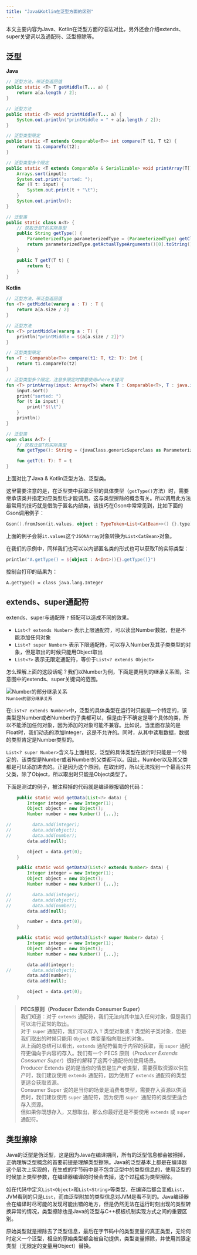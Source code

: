```yaml
---
title: "Java&Kotlin在泛型方面的区别"
---
```


本文主要内容为Java、Kotlin在泛型方面的语法对比，另外还会介绍extends、super关键词以及通配符、泛型擦除等。

## 泛型

**Java**

```java
// 泛型方法，带泛型返回值
public static <T> T getMiddle(T... a) {
    return a[a.length / 2];
}

// 泛型方法
public static <T> void printMiddle(T... a) {
    System.out.println("printMiddle = " + a[a.length / 2]);
}

// 泛型类型限定
public static <T extends Comparable<T>> int compare(T t1, T t2) {
    return t1.compareTo(t2);
}

// 泛型类型多个限定
public static <T extends Comparable & Serializable> void printArray(T[] input) {
    Arrays.sort(input);
    System.out.print("sorted: ");
    for (T t: input) {
        System.out.print(t + "\t");
    }
    System.out.println();
}

// 泛型类
public static class A<T> {
    // 获取泛型T的实际类型
    public String getType() {
        ParameterizedType parameterizedType = (ParameterizedType) getClass().getGenericSuperclass();
        return parameterizedType.getActualTypeArguments()[0].toString();
    }

    public T getT(T t) {
        return t;
    }
}
```

**Kotlin**

```kotlin
// 泛型方法，带泛型返回值
fun <T> getMiddle(vararg a : T) : T {
    return a[a.size / 2]
}

// 泛型方法
fun <T> printMiddle(vararg a : T) {
    println("printMiddle = ${a[a.size / 2]}")
}

// 泛型类型限定
fun <T : Comparable<T>> compare(t1: T, t2: T): Int {
    return t1.compareTo(t2)
}

// 泛型类型多个限定，注意多限定时需要使用where关键词
fun <T> printArray(input: Array<T>) where T : Comparable<T>, T : java.io.Serializable  {
    input.sort()
    print("sorted: ")
    for (t in input) {
        print("$t\t")
    }
    println()
}

// 泛型类
open class A<T> {
    // 获取泛型T的实际类型
    fun getType(): String = (javaClass.genericSuperclass as ParameterizedType).actualTypeArguments[0].toString()

    fun getT(t: T): T = t
}
```

上面对比了Java & Kotlin泛型方法、泛型类。  

这里需要注意的是，在泛型类中获取泛型的具体类型（`getType()`方法）时，需要继承该类并指定对应类型后才能调用。这与类型擦除的概念有关。所以调用此方法最常用的技巧就是借助于匿名内部类，该技巧在Gson中常常见到，比如下面的Gson调用例子：

```kotlin
Gson().fromJson(it.values, object : TypeToken<List<CatBean>>() {}.type)
```

上面的例子会将`it.values`这个`JSONArray`对象转换为`List<CatBean>`对象。

在我们的示例中，同样我们也可以以内部匿名类的形式也可以获取T的实际类型：

```kotlin
println("A.getType() = ${object : A<Int>(){}.getType()}")
```

控制台打印的结果为：

```
A.getType() = class java.lang.Integer
```

## extends、super通配符

extends、super与通配符 `?` 搭配可以造成不同的效果。  

- `List<? extends Number>` 表示上限通配符，可以读出Number数据，但是不能添加任何对象
- `List<? super Number>` 表示下限通配符，可以存入Number及其子类类型的对象，但是取出的时候只能用Object取出
- `List<?>` 表示无限定通配符，等价于`List<? extends Object>`

怎么理解上面的这段话呢？我们以Number为例，下面是要用到的继承关系图，注意图中的extends、super关键词的范围。

![Number的部分继承关系](/assets/images/android/generics-wildcard.png)  
<small>Number的部分继承关系</small>

在`List<? extends Number>`中，泛型的具体类型在运行时只能是一个特定的，该类型是Number或者Number的子类都可以，但是由于不确定是哪个具体的类，所以不能添加任何对象，因为添加的对象可能不兼容。比如说，当里面存放的是Float时，我们动态的添加Integer，这是不允许的。同时，从其中读取数据，数据的类型肯定是Number类型的。

`List<? super Number>`含义与上面相反，泛型的具体类型在运行时只能是一个特定的，该类型是Number或者Number的父类都可以。因此，Number以及其父类都是可以添加进去的。正是因为这个原因，在取出时，所以无法找到一个最高公共父类，除了Object，所以取出时只能是Object类型了。

下面是测试的例子，被注释掉的代码就是编译器报错的代码：

```java
    public static void getData(List<?> data) {
        Integer integer = new Integer(1);
        Object object = new Object();
        Number number = new Number() {...};

//        data.add(integer);
//        data.add(object);
//        data.add(number);
        data.add(null);

        object = data.get(0);
    }

    public static void getData2(List<? extends Number> data) {
        Integer integer = new Integer(1);
        Object object = new Object();
        Number number = new Number() {...};

//        data.add(integer);
//        data.add(object);
//        data.add(number);
        data.add(null);

        number = data.get(0);
    }

    public static void getData3(List<? super Number> data) {
        Integer integer = new Integer(1);
        Object object = new Object();
        Number number = new Number() {...};

        data.add(integer);
//        data.add(object);
        data.add(number);
        data.add(null);

        object = data.get(0);
    }
```

> **PECS原则（Producer Extends Consumer Super）**  
> 我们知道：对于 `extends` 通配符，我们无法向其中加入任何对象，但是我们可以进行正常的取出。  
> 对于 `super` 通配符，我们可以存入 `T` 类型对象或 `T` 类型的子类对象，但是我们取出的时候只能用 `Object` 类变量指向取出的对象。  
> 从上面的总结可以看出，`extends` 通配符偏向于内容的获取，而 `super` 通配符更偏向于内容的存入。我们有一个 PECS 原则（*Producer Extends Consumer Super*）很好的解释了这两个通配符的使用场景。  
> Producer Extends 说的是当你的情景是生产者类型，需要获取资源以供生产时，我们建议使用 `extends` 通配符，因为使用了 `extends` 通配符的类型更适合获取资源。  
> Consumer Super 说的是当你的场景是消费者类型，需要存入资源以供消费时，我们建议使用 `super` 通配符，因为使用 `super `通配符的类型更适合存入资源。  
> 但如果你既想存入，又想取出，那么你最好还是不要使用 `extends` 或 `super` 通配符。

## 类型擦除

Java的泛型是伪泛型，这是因为Java在编译期间，所有的泛型信息都会被擦掉，正确理解泛型概念的首要前提是理解类型擦除。Java的泛型基本上都是在编译器这个层次上实现的，在生成的字节码中是不包含泛型中的类型信息的，使用泛型的时候加上类型参数，在编译器编译的时候会去掉，这个过程成为类型擦除。

如在代码中定义`List<Object>`和`List<String>`等类型，在编译后都会变成`List`，JVM看到的只是`List`，而由泛型附加的类型信息对JVM是看不到的。Java编译器会在编译时尽可能的发现可能出错的地方，但是仍然无法在运行时刻出现的类型转换异常的情况，类型擦除也是Java的泛型与C++模板机制实现方式之间的重要区别。

原始类型就是擦除去了泛型信息，最后在字节码中的类型变量的真正类型，无论何时定义一个泛型，相应的原始类型都会被自动提供，类型变量擦除，并使用其限定类型（无限定的变量用Object）替换。